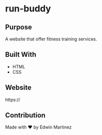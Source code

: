 # run-buddy

## Purpose
A website that offer fitness training services.

## Built With
* HTML
* CSS

## Website
https://

## Contribution

Made with ❤️ by Edwin Martinez
